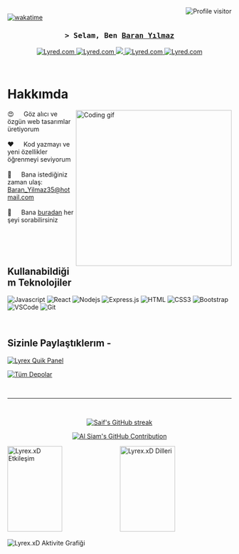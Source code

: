 <!--
<h2 align="center">
  Welcome to Al Siam World!
  <img src="https://media.giphy.com/media/hvRJCLFzcasrR4ia7z/giphy.gif" width="28">
</h2>
-->

<!--
<p align="center">
  <a href="https://github.com/alsiam"><img src="https://readme-typing-svg.herokuapp.com/?lines=Self%20Taught%20Programmer;Front%20End%20Developer;1.5%2B%20years%20of%20coding%20experience;Always%20learning%20new%20things&center=true&width=380&height=45"></a>
</p>

 -->

<a href="https://komarev.com/ghpvc/?username=alsiam">
  <img align="right" src="https://komarev.com/ghpvc/?username=alsiam&label=Visitors&color=0e75b6&style=flat" alt="Profile visitor" />
</a>


[![wakatime](https://wakatime.com/badge/github/Lyrex-xd/Lyrex-xd.svg)](https://wakatime.com/badge/github/Lyrex-xd/Lyrex-xd)

<!-- Intro  -->
<h3 align="center" href="https://lyrexd.com">
        <samp>&gt; Selam, Ben 
                <b><a target="_blank" href="https://lyrexd.com">Baran Yılmaz</a></b>
        </samp>
</h3>


<p align="center">
 <a href="https://lyrexd.com" target="_blank">
  <img src="https://img.shields.io/badge/Website-DC143C?style=for-the-badge&logo=medium&logoColor=white" alt="Lyred.com" />
 </a>
 <a href="https://www.linkedin.com/in/baran-y%C4%B1lmaz-6769792aa/" target="_blank">
  <img src="https://img.shields.io/badge/LinkedIn-0077B5?style=for-the-badge&logo=linkedin&logoColor=white" alt="Lyred.com"/>
 </a>
 <a href="https://twitter.com/Lyrex_xd" target="_blank">
  <img src="https://img.shields.io/badge/Twitter-1DA1F2?style=for-the-badge&logo=twitter&logoColor=white" />
 </a>
 <a href="https://www.instagram.com/lyrex.xd/" target="_blank">
  <img src="https://img.shields.io/badge/Instagram-fe4164?style=for-the-badge&logo=instagram&logoColor=white" alt="Lyred.com" />
 </a> 
 <a href="https://www.facebook.com/baran.enveryilmaz" target="_blank">
  <img src="https://img.shields.io/badge/Facebook-20BEFF?&style=for-the-badge&logo=facebook&logoColor=white" alt="Lyred.com"  />
  </a> 
</p>
<br />

<!-- About Section -->
 # Hakkımda
 
<p>
 <img align="right" width="350" src="/assets/programmer.gif" alt="Coding gif" />
  
 😍 &emsp; Göz alıcı ve özgün web tasarımlar üretiyorum <br/><br/>
 ❤️ &emsp; Kod yazmayı ve yeni özellikler öğrenmeyi seviyorum<br/><br/>
 📧 &emsp; Bana istediğiniz zaman ulaş: Baran_Yilmaz35@hotmail.com<br/><br/>
 💬 &emsp; Bana [buradan](https://github.com/Lyrex-xd/Lyrex-xd/issues) her şeyi sorabilirsiniz

</p>

<br/>
<br/>
<br/>

## Kullanabildiğim Teknolojiler

![Javascript](https://img.shields.io/badge/Javascript-F0DB4F?style=for-the-badge&labelColor=black&logo=javascript&logoColor=F0DB4F)
![React](https://img.shields.io/badge/-React-61DBFB?style=for-the-badge&labelColor=black&logo=react&logoColor=61DBFB)
![Nodejs](https://img.shields.io/badge/Nodejs-3C873A?style=for-the-badge&labelColor=black&logo=node.js&logoColor=3C873A)
![Express.js](https://img.shields.io/badge/Express.js-000000?style=for-the-badge&logo=express&logoColor=white)
![HTML](https://img.shields.io/badge/HTML5-E34F26?style=for-the-badge&logo=html5&logoColor=white)
![CSS3](https://img.shields.io/badge/CSS3-1572B6?style=for-the-badge&logo=css3&logoColor=white)
![Bootstrap](https://img.shields.io/badge/Bootstrap-563D7C?style=for-the-badge&logo=bootstrap&logoColor=white)
![VSCode](https://img.shields.io/badge/Visual_Studio-0078d7?style=for-the-badge&logo=visual%20studio&logoColor=white)
![Git](https://img.shields.io/badge/Git-F05032?style=for-the-badge&logo=git&logoColor=white)

<br/>

## Sizinle Paylaştıklerım -
[![Lyrex Quik Panel](https://github-readme-stats.vercel.app/api/pin/?username=lyrex-xd&repo=Lyrex_Quik-Panel&border_color=7F3FBF&bg_color=0D1117&title_color=C9D1D9&text_color=8B949E&icon_color=7F3FBF)]([https://github.com/alsiam/web-projects](https://github.com/Lyrex-xd/Lyrex_Quik-Panel))

<p align="left">
  <a href="https://github.com/Lyrex-xd?tab=repositories" target="_blank"><img alt="Tüm Depolar" title="Tüm Depolar" src="https://img.shields.io/badge/-T%C3%BCm%20Depolar-2962FF?style=for-the-badge&logo=koding&logoColor=white"/></a>
</p>

<br/>
<hr/>
<br/>

<p align="center">
  <a href="https://github.com/Lyrex-xd">
    <img src="https://github-readme-streak-stats.herokuapp.com/?user=Lyrex-xd&theme=radical&border=7F3FBF&background=0D1117" alt="Saif's GitHub streak"/>
  </a>
</p>

<p align="center">
  <a href="https://github.com/Lyrex-xd">
    <img src="https://github-profile-summary-cards.vercel.app/api/cards/profile-details?username=Lyrex-xd&theme=radical" alt="Al Siam's GitHub Contribution"/>
  </a>
</p>

<a> 
    <a href="https://github.com/Lyrex-xd"><img alt="Lyrex.xD Etkileşim" src="https://denvercoder1-github-readme-stats.vercel.app/api?username=Lyrex-xd&show_icons=true&count_private=true&theme=react&border_color=7F3FBF&bg_color=0D1117&title_color=F85D7F&icon_color=F8D866" height="192px" width="49.5%"/></a>
  <a href="https://github.com/alsiam"><img alt="Lyrex.xD Dilleri" src="https://denvercoder1-github-readme-stats.vercel.app/api/top-langs/?username=Lyrex-xd&langs_count=8&layout=compact&theme=react&border_color=7F3FBF&bg_color=0D1117&title_color=F85D7F&icon_color=F8D866" height="192px" width="49.5%"/></a>
  <br/>
</a>


![Lyrex.xD Aktivite Grafiği](https://github-readme-activity-graph.vercel.app/graph?username=Lyrex-xd&custom_title=Al%20Siam's%20GitHub%20Activity%20Graph&bg_color=0D1117&color=7F3FBF&line=7F3FBF&point=7F3FBF&area_color=FFFFFF&title_color=FFFFFF&area=true)
